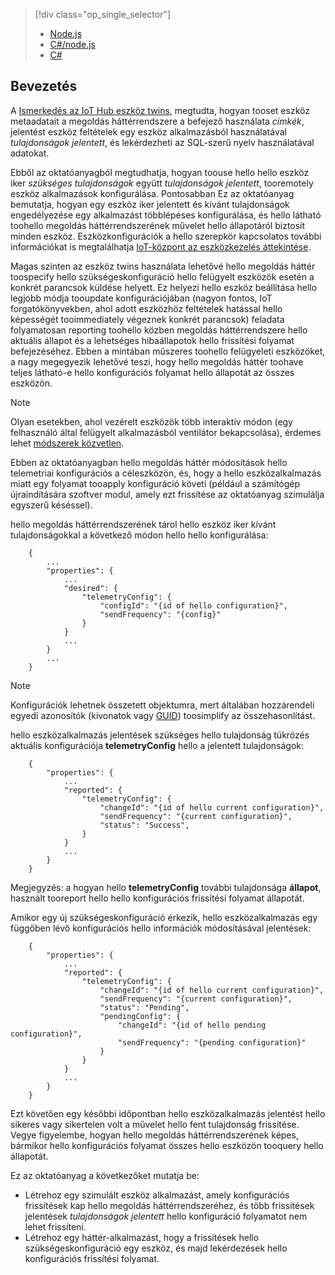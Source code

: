 > [!div class="op_single_selector"]
> * [Node.js](../articles/iot-hub/iot-hub-node-node-twin-how-to-configure.md)
> * [C#/node.js](../articles/iot-hub/iot-hub-csharp-node-twin-how-to-configure.md)
> * [C#](../articles/iot-hub/iot-hub-csharp-csharp-twin-how-to-configure.md)
> 
> 

## <a name="introduction"></a>Bevezetés

A [Ismerkedés az IoT Hub eszköz twins][lnk-twin-tutorial], megtudta, hogyan tooset eszköz metaadatait a megoldás háttérrendszere a befejező használata *címkék*, jelentést eszköz feltételek egy eszköz alkalmazásból használatával *tulajdonságok jelentett*, és lekérdezheti az SQL-szerű nyelv használatával adatokat.

Ebből az oktatóanyagból megtudhatja, hogyan toouse hello hello eszköz iker *szükséges tulajdonságok* együtt *tulajdonságok jelentett*, tooremotely eszköz alkalmazások konfigurálása. Pontosabban Ez az oktatóanyag bemutatja, hogyan egy eszköz iker jelentett és kívánt tulajdonságok engedélyezése egy alkalmazást többlépéses konfigurálása, és hello látható toohello megoldás háttérrendszerének művelet hello állapotáról biztosít minden eszköz. Eszközkonfigurációk a hello szerepkör kapcsolatos további információkat is megtalálhatja [IoT-központ az eszközkezelés áttekintése][lnk-dm-overview].

Magas szinten az eszköz twins használata lehetővé hello megoldás háttér toospecify hello szükségeskonfiguráció hello felügyelt eszközök esetén a konkrét parancsok küldése helyett. Ez helyezi hello eszköz beállítása hello legjobb módja tooupdate konfigurációjában (nagyon fontos, IoT forgatókönyvekben, ahol adott eszközhöz feltételek hatással hello képességét tooimmediately végeznek konkrét parancsok) feladata folyamatosan reporting toohello közben megoldás háttérrendszere hello aktuális állapot és a lehetséges hibaállapotok hello frissítési folyamat befejezéséhez. Ebben a mintában műszeres toohello felügyeleti eszközöket, a nagy megegyezik lehetővé teszi, hogy hello megoldás háttér toohave teljes látható-e hello konfigurációs folyamat hello állapotát az összes eszközön.

> [!NOTE]
> Olyan esetekben, ahol vezérelt eszközök több interaktív módon (egy felhasználó által felügyelt alkalmazásból ventilátor bekapcsolása), érdemes lehet [módszerek közvetlen][lnk-methods].
> 
> 

Ebben az oktatóanyagban hello megoldás háttér módosítások hello telemetriai konfigurációs a céleszközön, és, hogy a hello eszközalkalmazás miatt egy folyamat tooapply konfiguráció követi (például a számítógép újraindítására szoftver modul, amely ezt frissítése az oktatóanyag szimulálja egyszerű késéssel).

hello megoldás háttérrendszerének tárol hello eszköz iker kívánt tulajdonságokkal a következő módon hello hello konfigurálása:

        {
            ...
            "properties": {
                ...
                "desired": {
                    "telemetryConfig": {
                        "configId": "{id of hello configuration}",
                        "sendFrequency": "{config}"
                    }
                }
                ...
            }
            ...
        }

> [!NOTE]
> Konfigurációk lehetnek összetett objektumra, mert általában hozzárendeli egyedi azonosítók (kivonatok vagy [GUID][lnk-guid]) toosimplify az összehasonlítást.
> 
> 

hello eszközalkalmazás jelentések szükséges hello tulajdonság tükrözés aktuális konfigurációja **telemetryConfig** hello a jelentett tulajdonságok:

        {
            "properties": {
                ...
                "reported": {
                    "telemetryConfig": {
                        "changeId": "{id of hello current configuration}",
                        "sendFrequency": "{current configuration}",
                        "status": "Success",
                    }
                }
                ...
            }
        }

Megjegyzés: a hogyan hello **telemetryConfig** további tulajdonsága **állapot**, használt tooreport hello hello konfigurációs frissítési folyamat állapotát.

Amikor egy új szükségeskonfiguráció érkezik, hello eszközalkalmazás egy függőben lévő konfigurációs hello információk módosításával jelentések:

        {
            "properties": {
                ...
                "reported": {
                    "telemetryConfig": {
                        "changeId": "{id of hello current configuration}",
                        "sendFrequency": "{current configuration}",
                        "status": "Pending",
                        "pendingConfig": {
                            "changeId": "{id of hello pending configuration}",
                            "sendFrequency": "{pending configuration}"
                        }
                    }
                }
                ...
            }
        }

Ezt követően egy későbbi időpontban hello eszközalkalmazás jelentést hello sikeres vagy sikertelen volt a művelet hello fent tulajdonság frissítése.
Vegye figyelembe, hogyan hello megoldás háttérrendszerének képes, bármikor hello konfigurációs folyamat összes hello eszközön tooquery hello állapotát.

Ez az oktatóanyag a következőket mutatja be:

* Létrehoz egy szimulált eszköz alkalmazást, amely konfigurációs frissítések kap hello megoldás háttérrendszeréhez, és több frissítések jelentések *tulajdonságok jelentett* hello konfiguráció folyamatot nem lehet frissíteni.
* Létrehoz egy háttér-alkalmazást, hogy a frissítések hello szükségeskonfiguráció egy eszköz, és majd lekérdezések hello konfigurációs frissítési folyamat.

<!-- links -->

[lnk-methods]: ../articles/iot-hub/iot-hub-devguide-direct-methods.md
[lnk-dm-overview]: ../articles/iot-hub/iot-hub-device-management-overview.md
[lnk-twin-tutorial]: ../articles/iot-hub/iot-hub-node-node-twin-getstarted.md
[lnk-guid]: https://en.wikipedia.org/wiki/Globally_unique_identifier
